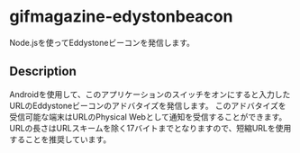 # gifmagazine-edystonbeacon

Node.jsを使ってEddystoneビーコンを発信します。

## Description

Androidを使用して、このアプリケーションのスイッチをオンにすると入力したURLのEddystoneビーコンのアドバタイズを発信します。
このアドバタイズを受信可能な端末はURLのPhysical Webとして通知を受信することができます。
URLの長さはURLスキームを除く17バイトまでとなりますので、短縮URLを使用することを推奨しています。
